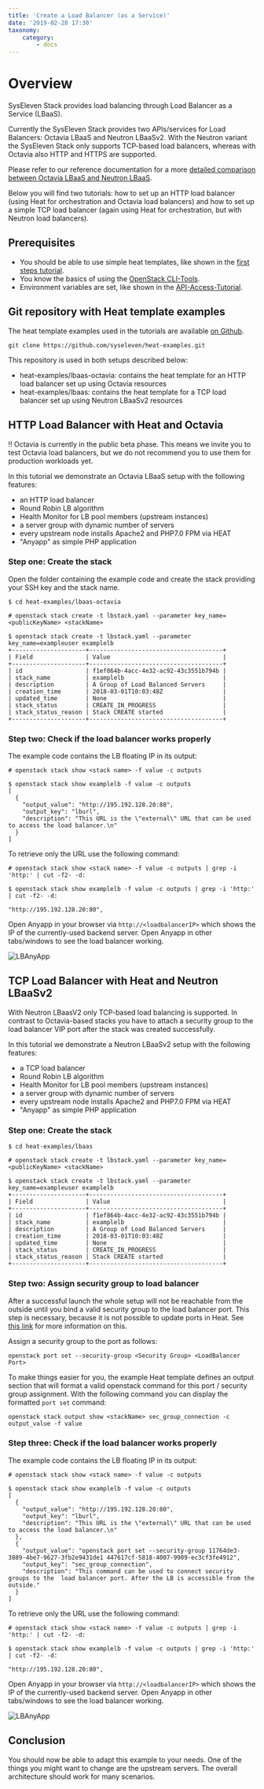 ```yaml
---
title: 'Create a Load Balancer (as a Service)'
date: '2019-02-28 17:30'
taxonomy:
    category:
        - docs
---
```


# Overview

SysEleven Stack provides load balancing through Load Balancer as a Service (LBaaS).

Currently the SysEleven Stack provides two APIs/services for Load Balancers: Octavia LBaaS and Neutron LBaaSv2.
With the Neutron variant the SysEleven Stack only supports TCP-based load balancers,
whereas with Octavia also HTTP and HTTPS are supported.

Please refer to our reference documentation for a more [detailed comparison between Octavia LBaaS and Neutron LBaaS](../../04.Reference/08.network/02.lbaas/docs.en.md).

Below you will find two tutorials: how to set up an HTTP load balancer (using Heat for orchestration and Octavia load balancers)
and how to set up a simple TCP load balancer (again using Heat for orchestration, but with Neutron load balancers).

## Prerequisites

* You should be able to use simple heat templates, like shown in the [first steps tutorial](../01.firststeps/docs.en.md).
* You know the basics of using the [OpenStack CLI-Tools](../../03.Howtos/02.openstack-cli/docs.en.md).
* Environment variables are set, like shown in the [API-Access-Tutorial](../02.api-access/docs.en.md).

## Git repository with Heat template examples

The heat template examples used in the tutorials are available [on Github](https://github.com/syseleven/heat-examples).

```shell
git clone https://github.com/syseleven/heat-examples.git
```

This repository is used in both setups described below:

* heat-examples/lbaas-octavia: contains the heat template for an HTTP load balancer set up using Octavia resources
* heat-examples/lbaas: contains the heat template for a TCP load balancer set up using Neutron LBaaSv2 resources

## HTTP Load Balancer with Heat and Octavia

!! Octavia is currently in the public beta phase. This means we invite you to test Octavia load balancers, but we do not recommend you to use them for production workloads yet.

In this tutorial we demonstrate an Octavia LBaaS setup with the following features:

* an HTTP load balancer
* Round Robin LB algorithm
* Health Monitor for LB pool members (upstream instances)
* a server group with dynamic number of servers
* every upstream node installs Apache2 and PHP7.0 FPM via HEAT
* "Anyapp" as simple PHP application

### Step one: Create the stack

Open the folder containing the example code and create the stack providing your SSH key and the stack name.

```shell
$ cd heat-examples/lbaas-octavia

# openstack stack create -t lbstack.yaml --parameter key_name=<publicKeyName> <stackName>

$ openstack stack create -t lbstack.yaml --parameter key_name=exampleuser examplelb
+---------------------+--------------------------------------+
| Field               | Value                                |
+---------------------+--------------------------------------+
| id                  | f1ef864b-4acc-4e32-ac92-43c3551b794b |
| stack_name          | examplelb                            |
| description         | A Group of Load Balanced Servers     |
| creation_time       | 2018-03-01T10:03:48Z                 |
| updated_time        | None                                 |
| stack_status        | CREATE_IN_PROGRESS                   |
| stack_status_reason | Stack CREATE started                 |
+---------------------+--------------------------------------+
```

### Step two: Check if the load balancer works properly

The example code contains the LB floating IP in its output:

```shell
# openstack stack show <stack name> -f value -c outputs

$ openstack stack show examplelb -f value -c outputs
[
  {
    "output_value": "http://195.192.128.20:80",
    "output_key": "lburl",
    "description": "This URL is the \"external\" URL that can be used to access the load balancer.\n"
  }
]
```

To retrieve only the URL use the following command:

```shell
# openstack stack show <stack name> -f value -c outputs | grep -i 'http:' | cut -f2- -d:

$ openstack stack show examplelb -f value -c outputs | grep -i 'http:' | cut -f2- -d:

"http://195.192.128.20:80",
```

Open Anyapp in your browser via `http://<loadbalancerIP>` which shows the IP of the currently-used backend server.
Open Anyapp in other tabs/windows to see the load balancer working.

![LBAnyApp](../../images/AnyApp_20180301.png)

## TCP Load Balancer with Heat and Neutron LBaaSv2

With Neutron LBaasV2 only TCP-based load balancing is supported.
In contrast to Octavia-based stacks you have to attach a security group to the load balancer VIP port
after the stack was created successfully.

In this tutorial we demonstrate a Neutron LBaaSv2 setup with the following features:

* a TCP load balancer
* Round Robin LB algorithm
* Health Monitor for LB pool members (upstream instances)
* a server group with dynamic number of servers
* every upstream node installs Apache2 and PHP7.0 FPM via HEAT
* "Anyapp" as simple PHP application

### Step one: Create the stack

```shell
$ cd heat-examples/lbaas

# openstack stack create -t lbstack.yaml --parameter key_name=<publicKeyName> <stackName>

$ openstack stack create -t lbstack.yaml --parameter key_name=exampleuser examplelb
+---------------------+--------------------------------------+
| Field               | Value                                |
+---------------------+--------------------------------------+
| id                  | f1ef864b-4acc-4e32-ac92-43c3551b794b |
| stack_name          | examplelb                            |
| description         | A Group of Load Balanced Servers     |
| creation_time       | 2018-03-01T10:03:48Z                 |
| updated_time        | None                                 |
| stack_status        | CREATE_IN_PROGRESS                   |
| stack_status_reason | Stack CREATE started                 |
+---------------------+--------------------------------------+
```

### Step two: Assign security group to load balancer

After a successful launch the whole setup will not be reachable from the outside until
you bind a valid security group to the load balancer port. This step is necessary, because it is not possible to update ports in Heat.
See [this link](https://blueprints.launchpad.net/heat/+spec/add-security-group-to-port) for more information on this.

Assign a security group to the port as follows:

```shell
openstack port set --security-group <Security Group> <LoadBalancer Port>
```

To make things easier for you, the example Heat template defines
an output section that will format a valid openstack command for this port / security group assignment.
With the following command you can display the formatted `port set` command:

```shell
openstack stack output show <stackName> sec_group_connection -c output_value -f value
```

### Step three: Check if the load balancer works properly

The example code contains the LB floating IP in its output:

```shell
# openstack stack show <stack name> -f value -c outputs

$ openstack stack show examplelb -f value -c outputs
[
  {
    "output_value": "http://195.192.128.20:80",
    "output_key": "lburl",
    "description": "This URL is the \"external\" URL that can be used to access the load balancer.\n"
  },
  {
    "output_value": "openstack port set --security-group 11764de3-3889-4be7-9627-3fb2e9431de1 447617cf-5818-4007-9909-ec3cf3fe4912",
    "output_key": "sec_group_connection",
    "description": "This command can be used to connect security groups to the  load balancer port. After the LB is accessible from the outside."
  }
]
```

To retrieve only the URL use the following command:

```shell
# openstack stack show <stack name> -f value -c outputs | grep -i 'http:' | cut -f2- -d:

$ openstack stack show examplelb -f value -c outputs | grep -i 'http:' | cut -f2- -d:

"http://195.192.128.20:80",
```

Open Anyapp in your browser via `http://<loadbalancerIP>` which shows the IP of the currently-used backend server.
Open Anyapp in other tabs/windows to see the load balancer working.

![LBAnyApp](../../images/AnyApp_20180301.png)

## Conclusion

You should now be able to adapt this example to your needs.
One of the things you might want to change are the upstream servers. The overall architecture should work for many scenarios.
